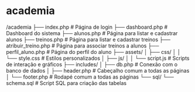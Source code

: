 # academia

/academia
├── index.php              # Página de login
├── dashboard.php          # Dashboard do sistema
├── alunos.php             # Página para listar e cadastrar alunos
├── treinos.php            # Página para listar e cadastrar treinos
├── atribuir_treino.php    # Página para associar treinos a alunos
├── perfil_aluno.php       # Página do perfil do aluno
├── assets/
│   ├── css/
│   │   └── style.css       # Estilos personalizados
│   ├── js/
│   │   └── script.js       # Scripts de interação e gráficos
├── includes/
│   ├── db.php              # Conexão com o banco de dados
│   ├── header.php          # Cabeçalho comum a todas as páginas
│   └── footer.php          # Rodapé comum a todas as páginas
└── sql/
    └── schema.sql          # Script SQL para criação das tabelas
